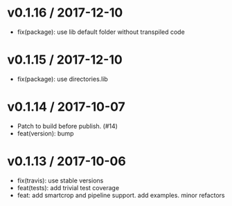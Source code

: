 
v0.1.16 / 2017-12-10
====================

  * fix(package): use lib default folder without transpiled code

v0.1.15 / 2017-12-10
====================

  * fix(package): use directories.lib

v0.1.14 / 2017-10-07
====================

  * Patch to build before publish. (#14)
  * feat(version): bump

v0.1.13 / 2017-10-06
====================

  * fix(travis): use stable versions
  * feat(tests): add trivial test coverage
  * feat: add smartcrop and pipeline support. add examples. minor refactors
